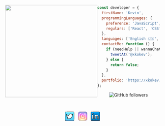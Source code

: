   <p>
  <img src="https://media3.giphy.com/media/H1jSPXCJmo8AZi3gdP/giphy.gif?cid=ecf05e47jj8reh8atse2iqagxfvy51z7ahrj8saecs3kgq9k&rid=giphy.gif&ct=s" width="300" height="300" align='left'/>
  </p> 
  
```js
const developer = {
  firstName: 'Kevin',
  programmingLanguages: {
    preference: 'JavaScript',
    regulars: ['React', 'CSS', 'HTML', 'Next.js', 'Node'],
  },
  languages: ['English 🇺🇸', 'Spanish 🇪🇸', 'Italian 🇮🇹'],
  contactMe: function () {
    if (needHelp || wannaChat) {
      tweetAt('@xkokev');
    } else {
      return false;
    }
  },
  portfolio: 'https://xkokev.github.io/Kevin-Correa-portfolio/',
};


```

<div align='center' >


![GitHub followers](https://img.shields.io/github/followers/xkokev?style=social)

</div>

<br/>
<p align='center'>
<a href="https://twitter.com/xKokev"><img height="30" src="https://github.com/xKokev/xkokev/blob/main/twitter-100.png"></a>&nbsp;&nbsp;
<a href="https://www.instagram.com/xkokev/"><img height="31" src="https://github.com/xKokev/xkokev/blob/main/igg.png"></a>&nbsp;&nbsp;
<a href="https://www.linkedin.com/in/kevincorreasuarez/"><img height="30" src="https://github.com/xKokev/xkokev/blob/main/linkedin.png"></a>
</p>
 
